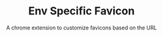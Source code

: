 <h1 align="center">Env Specific Favicon</h1>
<p align="center">A chrome extension to customize favicons based on the URL</p>
